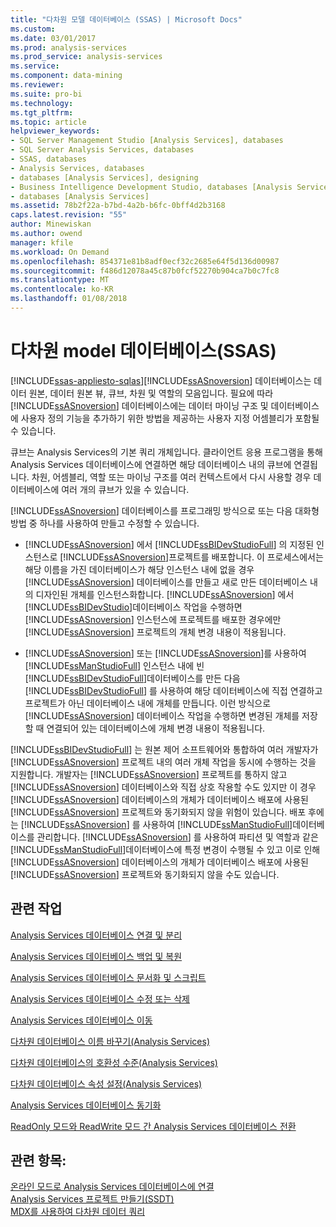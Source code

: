 ```yaml
---
title: "다차원 모델 데이터베이스 (SSAS) | Microsoft Docs"
ms.custom: 
ms.date: 03/01/2017
ms.prod: analysis-services
ms.prod_service: analysis-services
ms.service: 
ms.component: data-mining
ms.reviewer: 
ms.suite: pro-bi
ms.technology: 
ms.tgt_pltfrm: 
ms.topic: article
helpviewer_keywords:
- SQL Server Management Studio [Analysis Services], databases
- SQL Server Analysis Services, databases
- SSAS, databases
- Analysis Services, databases
- databases [Analysis Services], designing
- Business Intelligence Development Studio, databases [Analysis Services]
- databases [Analysis Services]
ms.assetid: 78b2f22a-b7bd-4a2b-b6fc-0bff4d2b3168
caps.latest.revision: "55"
author: Minewiskan
ms.author: owend
manager: kfile
ms.workload: On Demand
ms.openlocfilehash: 854371e81b8adf0ecf32c2685e64f5d136d00987
ms.sourcegitcommit: f486d12078a45c87b0fcf52270b904ca7b0c7fc8
ms.translationtype: MT
ms.contentlocale: ko-KR
ms.lasthandoff: 01/08/2018
---
```

# <a name="multidimensional-model-databases-ssas"></a>다차원 model 데이터베이스(SSAS)
[!INCLUDE[ssas-appliesto-sqlas](../../includes/ssas-appliesto-sqlas.md)][!INCLUDE[ssASnoversion](../../includes/ssasnoversion-md.md)] 데이터베이스는 데이터 원본, 데이터 원본 뷰, 큐브, 차원 및 역할의 모음입니다. 필요에 따라 [!INCLUDE[ssASnoversion](../../includes/ssasnoversion-md.md)] 데이터베이스에는 데이터 마이닝 구조 및 데이터베이스에 사용자 정의 기능을 추가하기 위한 방법을 제공하는 사용자 지정 어셈블리가 포함될 수 있습니다.  
  
 큐브는 Analysis Services의 기본 쿼리 개체입니다. 클라이언트 응용 프로그램을 통해 Analysis Services 데이터베이스에 연결하면 해당 데이터베이스 내의 큐브에 연결됩니다. 차원, 어셈블리, 역할 또는 마이닝 구조를 여러 컨텍스트에서 다시 사용할 경우 데이터베이스에 여러 개의 큐브가 있을 수 있습니다.  
  
 [!INCLUDE[ssASnoversion](../../includes/ssasnoversion-md.md)] 데이터베이스를 프로그래밍 방식으로 또는 다음 대화형 방법 중 하나를 사용하여 만들고 수정할 수 있습니다.  
  
-   [!INCLUDE[ssASnoversion](../../includes/ssasnoversion-md.md)] 에서 [!INCLUDE[ssBIDevStudioFull](../../includes/ssbidevstudiofull-md.md)] 의 지정된 인스턴스로 [!INCLUDE[ssASnoversion](../../includes/ssasnoversion-md.md)]프로젝트를 배포합니다. 이 프로세스에서는 해당 이름을 가진 데이터베이스가 해당 인스턴스 내에 없을 경우 [!INCLUDE[ssASnoversion](../../includes/ssasnoversion-md.md)] 데이터베이스를 만들고 새로 만든 데이터베이스 내의 디자인된 개체를 인스턴스화합니다. [!INCLUDE[ssASnoversion](../../includes/ssasnoversion-md.md)] 에서 [!INCLUDE[ssBIDevStudio](../../includes/ssbidevstudio-md.md)]데이터베이스 작업을 수행하면 [!INCLUDE[ssASnoversion](../../includes/ssasnoversion-md.md)] 인스턴스에 프로젝트를 배포한 경우에만 [!INCLUDE[ssASnoversion](../../includes/ssasnoversion-md.md)] 프로젝트의 개체 변경 내용이 적용됩니다.  
  
-   [!INCLUDE[ssASnoversion](../../includes/ssasnoversion-md.md)] 또는 [!INCLUDE[ssASnoversion](../../includes/ssasnoversion-md.md)]를 사용하여 [!INCLUDE[ssManStudioFull](../../includes/ssmanstudiofull-md.md)] 인스턴스 내에 빈 [!INCLUDE[ssBIDevStudioFull](../../includes/ssbidevstudiofull-md.md)]데이터베이스를 만든 다음 [!INCLUDE[ssBIDevStudioFull](../../includes/ssbidevstudiofull-md.md)] 를 사용하여 해당 데이터베이스에 직접 연결하고 프로젝트가 아닌 데이터베이스 내에 개체를 만듭니다. 이런 방식으로 [!INCLUDE[ssASnoversion](../../includes/ssasnoversion-md.md)] 데이터베이스 작업을 수행하면 변경된 개체를 저장할 때 연결되어 있는 데이터베이스에 개체 변경 내용이 적용됩니다.  
  
 [!INCLUDE[ssBIDevStudioFull](../../includes/ssbidevstudiofull-md.md)] 는 원본 제어 소프트웨어와 통합하여 여러 개발자가 [!INCLUDE[ssASnoversion](../../includes/ssasnoversion-md.md)] 프로젝트 내의 여러 개체 작업을 동시에 수행하는 것을 지원합니다. 개발자는 [!INCLUDE[ssASnoversion](../../includes/ssasnoversion-md.md)] 프로젝트를 통하지 않고 [!INCLUDE[ssASnoversion](../../includes/ssasnoversion-md.md)] 데이터베이스와 직접 상호 작용할 수도 있지만 이 경우 [!INCLUDE[ssASnoversion](../../includes/ssasnoversion-md.md)] 데이터베이스의 개체가 데이터베이스 배포에 사용된 [!INCLUDE[ssASnoversion](../../includes/ssasnoversion-md.md)] 프로젝트와 동기화되지 않을 위험이 있습니다. 배포 후에는 [!INCLUDE[ssASnoversion](../../includes/ssasnoversion-md.md)] 를 사용하여 [!INCLUDE[ssManStudioFull](../../includes/ssmanstudiofull-md.md)]데이터베이스를 관리합니다. [!INCLUDE[ssASnoversion](../../includes/ssasnoversion-md.md)] 를 사용하여 파티션 및 역할과 같은 [!INCLUDE[ssManStudioFull](../../includes/ssmanstudiofull-md.md)]데이터베이스에 특정 변경이 수행될 수 있고 이로 인해 [!INCLUDE[ssASnoversion](../../includes/ssasnoversion-md.md)] 데이터베이스의 개체가 데이터베이스 배포에 사용된 [!INCLUDE[ssASnoversion](../../includes/ssasnoversion-md.md)] 프로젝트와 동기화되지 않을 수도 있습니다.  
  
## <a name="related-tasks"></a>관련 작업  
 [Analysis Services 데이터베이스 연결 및 분리](../../analysis-services/multidimensional-models/attach-and-detach-analysis-services-databases.md)  
  
 [Analysis Services 데이터베이스 백업 및 복원](../../analysis-services/multidimensional-models/backup-and-restore-of-analysis-services-databases.md)  
  
 [Analysis Services 데이터베이스 문서화 및 스크립트](../../analysis-services/multidimensional-models/document-and-script-an-analysis-services-database.md)  
  
 [Analysis Services 데이터베이스 수정 또는 삭제](../../analysis-services/multidimensional-models/modify-or-delete-an-analysis-services-database.md)  
  
 [Analysis Services 데이터베이스 이동](../../analysis-services/multidimensional-models/move-an-analysis-services-database.md)  
  
 [다차원 데이터베이스 이름 바꾸기&#40;Analysis Services&#41;](../../analysis-services/multidimensional-models/rename-a-multidimensional-database-analysis-services.md)  
  
 [다차원 데이터베이스의 호환성 수준&#40;Analysis Services&#41;](../../analysis-services/multidimensional-models/compatibility-level-of-a-multidimensional-database-analysis-services.md)  
  
 [다차원 데이터베이스 속성 설정&#40;Analysis Services&#41;](../../analysis-services/multidimensional-models/set-multidimensional-database-properties-analysis-services.md)  
  
 [Analysis Services 데이터베이스 동기화](../../analysis-services/multidimensional-models/synchronize-analysis-services-databases.md)  
  
 [ReadOnly 모드와 ReadWrite 모드 간 Analysis Services 데이터베이스 전환](../../analysis-services/multidimensional-models/switch-an-analysis-services-database-between-readonly-and-readwrite-modes.md)  
  
## <a name="see-also"></a>관련 항목:  
 [온라인 모드로 Analysis Services 데이터베이스에 연결](../../analysis-services/multidimensional-models/connect-in-online-mode-to-an-analysis-services-database.md)   
 [Analysis Services 프로젝트 만들기&#40;SSDT&#41;](../../analysis-services/multidimensional-models/create-an-analysis-services-project-ssdt.md)   
 [MDX를 사용하여 다차원 데이터 쿼리](../../analysis-services/multidimensional-models/mdx/querying-multidimensional-data-with-mdx.md)  
  
  
